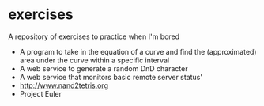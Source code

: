 exercises
=========

A repository of exercises to practice when I'm bored

* A program to take in the equation of a curve and find the (approximated) area under the curve within a specific interval
* A web service to generate a random DnD character
* A web service that monitors basic remote server status'
* http://www.nand2tetris.org
* Project Euler
